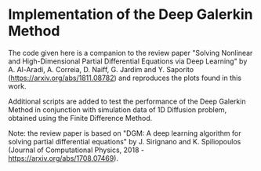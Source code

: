 # Implementation of the Deep Galerkin Method

The code given here is a companion to the review paper "Solving Nonlinear and High-Dimensional Partial Differential Equations via Deep Learning" by A. Al-Aradi, A. Correia, D. Naiff, G. Jardim and Y. Saporito (https://arxiv.org/abs/1811.08782) and reproduces the plots found in this work. 

Additional scripts are added to test the performance of the Deep Galerkin Method in conjunction with simulation data of 1D Diffusion problem, obtained using the Finite Difference Method.

Note: the review paper is based on "DGM: A deep learning algorithm for solving partial differential equations" by J. Sirignano and K. Spiliopoulos (Journal of Computational Physics, 2018 - https://arxiv.org/abs/1708.07469).

 
